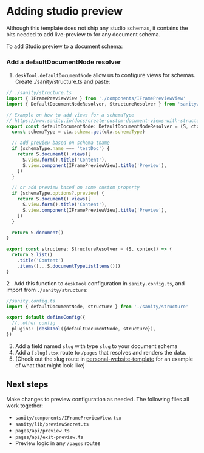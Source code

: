 # Adding studio preview

Although this template does not ship any studio schemas, it contains the bits needed to add live-preview to for any document schema.

To add Studio preview to a document schema:

### Add a defaultDocumentNode resolver

1. `deskTool.defaultDocumentNode` allow us to configure views for schemas. Create ./sanity/structure.ts and paste:

```ts
// ./sanity/structure.ts
import { IFramePreviewView } from './components/IFramePreviewView'
import { DefaultDocumentNodeResolver, StructureResolver } from 'sanity/desk'

// Example on how to add views for a schemaType
// https://www.sanity.io/docs/create-custom-document-views-with-structure-builder
export const defaultDocumentNode: DefaultDocumentNodeResolver = (S, ctx) => {
  const schemaType = ctx.schema.get(ctx.schemaType)

  // add preview based on schema tname
  if (schemaType.name === 'testDoc') {
    return S.document().views([
      S.view.form().title('Content'),
      S.view.component(IFramePreviewView).title('Preview'),
    ])
  }

  // or add preview based on some custom property
  if (schemaType.options?.preview) {
    return S.document().views([
      S.view.form().title('Content'),
      S.view.component(IFramePreviewView).title('Preview'),
    ])
  }

  return S.document()
}

export const structure: StructureResolver = (S, context) => {
  return S.list()
    .title('Content')
    .items([...S.documentTypeListItems()])
}
```

2 . Add this function to `deskTool` configuration in `sanity.config.ts`, and import from `./sanity/structure`:

```ts
//sanity.config.ts
import { defaultDocumentNode, structure } from './sanity/structure'

export default defineConfig({
  //..other config
  plugins: [deskTool({defaultDocumentNode, structure}),
})
```

3. Add a field named `slug` with type `slug` to your document schema
4. Add a `[slug].tsx` route to `/pages` that resolves and renders the data.
5. (Check out the slug route in [personal-website-template](https://github.com/sanity-io/template-nextjs-personal-website/tree/main/pages/%5Bslug%5D.tsx) for an example of what that might look like)

## Next steps

Make changes to preview configuration as needed.
The following files all work together:

- `sanity/components/IFramePreviewView.tsx`
- `sanity/lib/previewSecret.ts`
- `pages/api/preview.ts`
- `pages/api/exit-preview.ts`
- Preview logic in any `/pages` routes
